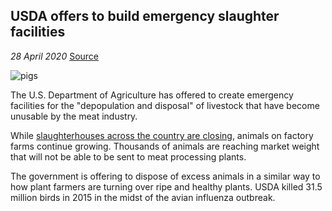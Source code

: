 ## **USDA offers to build emergency slaughter facilities**

*28 April 2020* [Source](https://www.desmoinesregister.com/story/money/agriculture/2020/04/25/coronavirus-pork-producers-loss-of-processors-usda-depopulate-herds/3026312001/)

![pigs](https://cdn-a.william-reed.com/var/wrbm_gb_food_pharma/storage/images/publications/food-beverage-nutrition/globalmeatnews.com/headlines/livestock/china-processors-create-giant-pig-farm/7983788-1-eng-GB/China-processors-create-giant-pig-farm_wrbm_large.jpg)

The U.S. Department of Agriculture has offered to create emergency facilities for the "depopulation and disposal" of livestock that have become unusable by the meat industry.

While [slaughterhouses across the country are closing](https://cleanmeat.news/posts/2020/apr/1), animals on factory farms continue growing. Thousands of animals are reaching market weight that will not be able to be sent to meat processing plants.

The government is offering to dispose of excess animals in a similar way to how plant farmers are turning over ripe and healthy plants. USDA killed 31.5 million birds in 2015 in the midst of the avian influenza outbreak.
